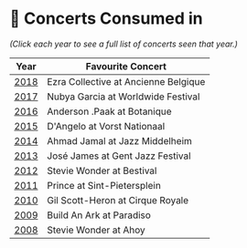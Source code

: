 # 🎤 Concerts Consumed in

_(Click each year to see a full list of concerts seen that year.)_

| Year | Favourite Concert |
| --- | --- |
| [2018](2018.md) | Ezra Collective at Ancienne Belgique |
| [2017](2017.md) | Nubya Garcia at Worldwide Festival |
| [2016](2016.md) | Anderson .Paak at Botanique |
| [2015](2015.md) | D'Angelo at Vorst Nationaal |
| [2014](2014.md) | Ahmad Jamal at Jazz Middelheim |
| [2013](2013.md) | José James at Gent Jazz Festival |
| [2012](2012.md) | Stevie Wonder at Bestival |
| [2011](2011.md) | Prince at Sint-Pietersplein |
| [2010](2010.md) | Gil Scott-Heron at Cirque Royale |
| [2009](2009.md) | Build An Ark at Paradiso |
| [2008](2008.md) | Stevie Wonder at Ahoy |


